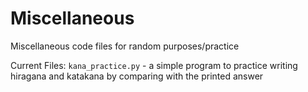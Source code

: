 # Miscellaneous
Miscellaneous code files for random purposes/practice

Current Files:
```kana_practice.py``` - a simple program to practice writing hiragana and katakana by comparing with the printed answer
